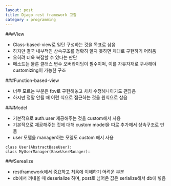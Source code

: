 ```yaml
---
layout: post
title: Djago rest framework 고찰
category : programming
---
```


###View
- Class-based-view로 일단 구성하는 것을 목표로 삼음
- 하지만 결국 내부적인 상속구조를 정확히 알지 못하면 제대로 구현하기 어려움
- 오히려 더욱 복잡할 수 있다는 판단
- 메소드는 물론 클래스 변수 오버라이딩이 필수이며, 이를 자유자재로 구사해야 customizing이 가능한 구조

###Function-based-view
- 너무 모르는 부분은 fbv로 구현해놓고 차차 수정해나아가도 괜찮음
- 하지만 정말 안될 때 이런 식으로 접근하는 것을 원칙으로 삼음

###Model
- 기본적으로 auth.user 제공해주는 것을 custom해서 사용
- 기본적으로 제공해주는 것에 대해 custom model을 따로 추가해서 상속구조로 만듦
- user 모델을 manager하는 모델도 custom 해서 사용

```
class User(AbstractBaseUser):
class MyUserManager(BaseUserManager):
```


###Serealize
- restframework에서 중요하고 처음에 이해하기 어려운 부분
- db에서 꺼내올 때 deserialize 하며, post로 넘어온 값은 serialize해서 db에 넣음